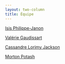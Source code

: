 ```yaml
---
layout: two-column
title: Équipe
---
```

<a href="isis">Isis Philippe-Janon</a>

<a href="valerie">Valérie Gaudissart</a>

<a href="cassandre">Cassandre Lorimy Jackson</a>

<a href="morton">Morton Potash</a>



